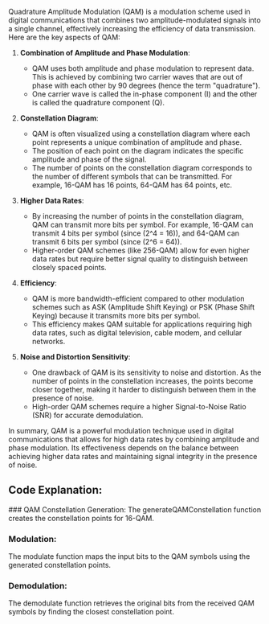 Quadrature Amplitude Modulation (QAM) is a modulation scheme used in digital communications that combines two amplitude-modulated signals into a single channel, effectively increasing the efficiency of data transmission. Here are the key aspects of QAM:

1. **Combination of Amplitude and Phase Modulation**:
   - QAM uses both amplitude and phase modulation to represent data. This is achieved by combining two carrier waves that are out of phase with each other by 90 degrees (hence the term "quadrature").
   - One carrier wave is called the in-phase component (I) and the other is called the quadrature component (Q).

2. **Constellation Diagram**:
   - QAM is often visualized using a constellation diagram where each point represents a unique combination of amplitude and phase.
   - The position of each point on the diagram indicates the specific amplitude and phase of the signal.
   - The number of points on the constellation diagram corresponds to the number of different symbols that can be transmitted. For example, 16-QAM has 16 points, 64-QAM has 64 points, etc.

3. **Higher Data Rates**:
   - By increasing the number of points in the constellation diagram, QAM can transmit more bits per symbol. For example, 16-QAM can transmit 4 bits per symbol (since \(2^4 = 16\)), and 64-QAM can transmit 6 bits per symbol (since \(2^6 = 64\)).
   - Higher-order QAM schemes (like 256-QAM) allow for even higher data rates but require better signal quality to distinguish between closely spaced points.

4. **Efficiency**:
   - QAM is more bandwidth-efficient compared to other modulation schemes such as ASK (Amplitude Shift Keying) or PSK (Phase Shift Keying) because it transmits more bits per symbol.
   - This efficiency makes QAM suitable for applications requiring high data rates, such as digital television, cable modem, and cellular networks.

5. **Noise and Distortion Sensitivity**:
   - One drawback of QAM is its sensitivity to noise and distortion. As the number of points in the constellation increases, the points become closer together, making it harder to distinguish between them in the presence of noise.
   - High-order QAM schemes require a higher Signal-to-Noise Ratio (SNR) for accurate demodulation.

In summary, QAM is a powerful modulation technique used in digital communications that allows for high data rates by combining amplitude and phase modulation. Its effectiveness depends on the balance between achieving higher data rates and maintaining signal integrity in the presence of noise.

## Code Explanation:

### QAM Constellation Generation:
The generateQAMConstellation function creates the constellation points for 16-QAM.

### Modulation:
The modulate function maps the input bits to the QAM symbols using the generated constellation points.

### Demodulation:
The demodulate function retrieves the original bits from the received QAM symbols by finding the closest constellation point.